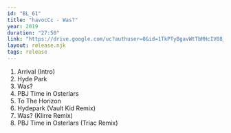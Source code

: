 ```yaml
---
id: "BL_61"
title: "havocCc - Was?"
year: 2019
duration: "27:50"
link: "https://drive.google.com/uc?authuser=0&id=1TkPTyBgavWtTbMHcIV08_YmP7_Wc5XGc&export=download"
layout: release.njk
tags: release
---
```


01. Arrival (Intro)
02. Hyde Park
03. Was?
04. PBJ Time in Osterlars
05. To The Horizon
06. Hydepark (Vault Kid Remix)
07. Was? (Klirre Remix)
08. PBJ Time in Osterlars (Triac Remix)